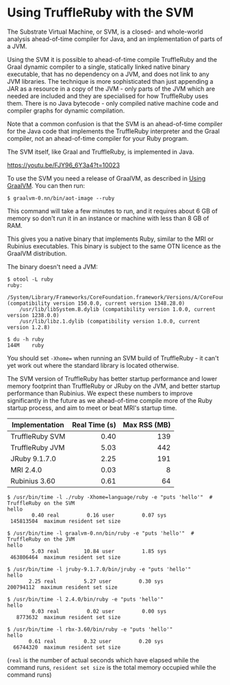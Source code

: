 # Using TruffleRuby with the SVM

The Substrate Virtual Machine, or SVM, is a closed- and whole-world analysis
ahead-of-time compiler for Java, and an implementation of parts of a JVM.

Using the SVM it is possible to ahead-of-time compile TruffleRuby and the Graal
dynamic compiler to a single, statically linked native binary executable, that
has no dependency on a JVM, and does not link to any JVM libraries. The
technique is more sophisticated than just appending a JAR as a resource in a
copy of the JVM - only parts of the JVM which are needed are included and they
are specialised for how TruffleRuby uses them. There is no Java bytecode - only
compiled native machine code and compiler graphs for dynamic compilation.

Note that a common confusion is that the SVM is an ahead-of-time compiler for
the Java code that implements the TruffleRuby interpreter and the Graal
compiler, not an ahead-of-time compiler for your Ruby program.

The SVM itself, like Graal and TruffleRuby, is implemented in Java.

https://youtu.be/FJY96_6Y3a4?t=10023

To use the SVM you need a release of GraalVM, as described in
[Using GraalVM](using-graalvm.md). You can then run:

```
$ graalvm-0.nn/bin/aot-image --ruby
```

This command will take a few minutes to run, and it requires about 6 GB of
memory so don't run it in an instance or machine with less than 8 GB
of RAM.

This gives you a native binary that implements Ruby, similar to the MRI or
Rubinius executables. This binary is subject to the same OTN licence as
the GraalVM distribution.

The binary doesn't need a JVM:

```
$ otool -L ruby 
ruby:
	/System/Library/Frameworks/CoreFoundation.framework/Versions/A/CoreFoundation (compatibility version 150.0.0, current version 1348.28.0)
	/usr/lib/libSystem.B.dylib (compatibility version 1.0.0, current version 1238.0.0)
	/usr/lib/libz.1.dylib (compatibility version 1.0.0, current version 1.2.8)

$ du -h ruby 
144M	ruby
```

You should set `-Xhome=` when running an SVM build of TruffleRuby - it can't yet
work out where the standard library is located otherwise.

The SVM version of TruffleRuby has better startup performance and lower memory
footprint than TruffleRuby or JRuby on the JVM, and better startup performance
than Rubinius. We expect these numbers to improve significantly in the future as
we ahead-of-time compile more of the Ruby startup process, and aim to meet or
beat MRI's startup time.

| Implementation | Real Time (s) | Max RSS (MB) |
| -------------- | ------------: | -----------: |
| TruffleRuby SVM | 0.40 | 139 |
| TruffleRuby JVM | 5.03 | 442 |
| JRuby 9.1.7.0 | 2.25 | 191 |
| MRI 2.4.0 | 0.03 | 8 |
| Rubinius 3.60 | 0.61 | 64 |

```
$ /usr/bin/time -l ./ruby -Xhome=language/ruby -e "puts 'hello'"  # TruffleRuby on the SVM
hello
        0.40 real         0.16 user         0.07 sys
 145813504  maximum resident set size
 
$ /usr/bin/time -l graalvm-0.nn/bin/ruby -e "puts 'hello'"  # TruffleRuby on the JVM
hello
        5.03 real        10.84 user         1.85 sys
 463806464  maximum resident set size
 
$ /usr/bin/time -l jruby-9.1.7.0/bin/jruby -e "puts 'hello'"
hello
       2.25 real         5.27 user         0.30 sys
200794112  maximum resident set size
 
$ /usr/bin/time -l 2.4.0/bin/ruby -e "puts 'hello'"
hello
        0.03 real         0.02 user         0.00 sys
   8773632  maximum resident set size

$ /usr/bin/time -l rbx-3.60/bin/ruby -e "puts 'hello'"
hello
       0.61 real         0.32 user         0.20 sys
  66744320  maximum resident set size
```

(`real` is the number of actual seconds which have elapsed while the command
runs, `resident set size` is the total memory occupied while the command runs)

